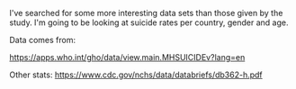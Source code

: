 I've searched for some more interesting data sets than those given by the study.
I'm going to be looking at suicide rates per country, gender and age.

Data comes from:

https://apps.who.int/gho/data/view.main.MHSUICIDEv?lang=en

Other stats:
https://www.cdc.gov/nchs/data/databriefs/db362-h.pdf 